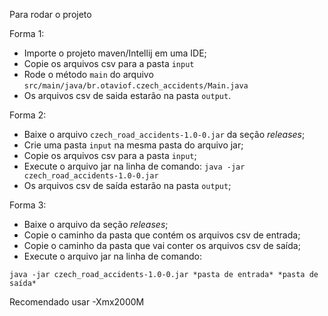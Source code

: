 Para rodar o projeto

Forma 1:
* Importe o projeto maven/Intellij em uma IDE;
* Copie os arquivos csv para a pasta `input`
* Rode o método `main` do arquivo `src/main/java/br.otaviof.czech_accidents/Main.java`
* Os arquivos csv de saida estarão na pasta `output`.

Forma 2:
* Baixe o arquivo `czech_road_accidents-1.0-0.jar` da seção *releases*;
* Crie uma pasta `input` na mesma pasta do arquivo jar;
* Copie os arquivos csv para a pasta `input`;
* Execute o arquivo jar na linha de comando: `java -jar czech_road_accidents-1.0-0.jar`
* Os arquivos csv de saída estarão na pasta `output`;

Forma 3:
* Baixe o arquivo da seção *releases*;
* Copie o caminho da pasta que contém os arquivos csv de entrada;
* Copie o caminho da pasta que vai conter os arquivos csv de saída;
* Execute o arquivo jar na linha de comando:

`java -jar czech_road_accidents-1.0-0.jar *pasta de entrada* *pasta de saída*`


Recomendado usar -Xmx2000M
